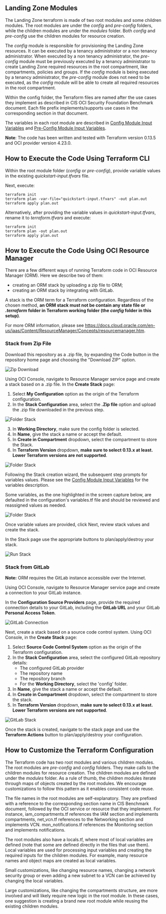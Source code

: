 ## Landing Zone Modules
The Landing Zone terraform is made of two root modules and some children modules. The root modules are under the *config* and *pre-config* folders, while the children modules are under the *modules* folder. Both *config* and *pre-config* use the children modules for resource creation.

The *config* module is responsible for provisioning the Landing Zone resources. It can be executed by a tenancy administrator or a non tenancy administrator. When executed by a non tenancy administrator, the *pre-config* module must be previously executed by a tenancy administrator to create Landing Zone required resources in the root compartment, like compartments, policies and groups. If the *config* module is being executed by a tenancy administrator, the *pre-config* module does not need to be executed, as the *config* module will be able to create all required resources in the root compartment.

Within the config folder, the Terraform files are named after the use cases they implement as described in CIS OCI Security Foundation Benchmark document. Each file prefix implements/supports use cases in the corresponding section in that document.

The variables in each root module are described in [Config Module Input Variables](VARIABLES.md#config_input_variables) and [Pre-Config Module Input Variables](VARIABLES.md#pre_config_input_variables).

**Note**: The code has been written and tested with Terraform version 0.13.5 and OCI provider version 4.23.0.

## How to Execute the Code Using Terraform CLI
Within the root module folder (*config* or *pre-config*), provide variable values in the existing *quickstart-input.tfvars* file.

Next, execute:

	terraform init
	terraform plan -var-file="quickstart-input.tfvars" -out plan.out
	terraform apply plan.out

Alternatively, after providing the variable values in *quickstart-input.tfvars*, rename it to *terraform.tfvars* and execute:	

	terraform init
	terraform plan -out plan.out
	terraform apply plan.out

## How to Execute the Code Using OCI Resource Manager
There are a few different ways of running Terraform code in OCI Resource Manager (ORM). Here we describe two of them: 
- creating an ORM stack by uploading a zip file to ORM;
- creating an ORM stack by integrating with GitLab. 

A stack is the ORM term for a Terraform configuration. Regardless of the chosen method, **an ORM stack must not be contain any state file or *.terraform* folder in Terraform working folder (the *config* folder in this setup)**.

For more ORM information, please see https://docs.cloud.oracle.com/en-us/iaas/Content/ResourceManager/Concepts/resourcemanager.htm.

### Stack from Zip File
Download this repository as a .zip file, by expanding the Code button in the repository home page and choosing the "Download ZIP" option.

![Zip Download](images/ZipDownload.png)

Using OCI Console, navigate to Resource Manager service page and create a stack based on a .zip file. In the **Create Stack** page:
1. Select **My Configuration** option as the origin of the Terraform configuration.
2. In the **Stack Configuration** area, select the **.Zip file** option and upload the .zip file downloaded in the previous step.

![Folder Stack](images/ZipStack_1.png)

3. In **Working Directory**, make sure the config folder is selected.
4. In **Name**, give the stack a name or accept the default.
5. In **Create in Compartment** dropdown, select the compartment to store the Stack.
6. In **Terraform Version** dropdown, **make sure to select 0.13.x at least. Lower Terraform versions are not supported**.

![Folder Stack](images/ZipStack_2.png)

Following the Stack creation wizard, the subsequent step prompts for variables values. Please see the [Config Module Input Variables](VARIABLES.md#config_input_variables) for the variables description. 

Some variables, as the one highlighted in the screen capture below, are defaulted in the configuration's variables.tf file and should be reviewed and reassigned values as needed.

![Folder Stack](images/ZipStack_3.png)

Once variable values are provided, click Next, review stack values and create the stack. 

In the Stack page use the appropriate buttons to plan/apply/destroy your stack.

![Run Stack](images/RunStack.png)

### Stack from GitLab
**Note:** ORM requires the GitLab instance accessible over the Internet.

Using OCI Console, navigate to Resource Manager service page and create a connection to your GitLab instance.

In the **Configuration Source Providers** page, provide the required connection details to your GitLab, including the **GitLab URL** and your GitLab **Personal Access Token**.

![GitLab Connection](images/GitLabConnection.png)

Next, create a stack based on a source code control system. Using OCI Console, in the **Create Stack** page:
1. Select **Source Code Control System** option as the origin of the Terraform configuration.
2. In the **Stack Configuration** area, select the configured GitLab repository details:
	- The configured GitLab provider
	- The repository name
	- The repository branch
	- For the **Working Directory**, select the 'config' folder.	 
3. In **Name**, give the stack a name or accept the default.
4. In **Create in Compartment** dropdown, select the compartment to store the stack.
5. In **Terraform Version** dropdown, **make sure to select 0.13.x at least. Lower Terraform versions are not supported**.

![GitLab Stack](images/GitLabStack.png)

Once the stack is created, navigate to the stack page and use the **Terraform Actions** button to plan/apply/destroy your configuration.

## How to Customize the Terraform Configuration
The Terraform code has two root modules and various children modules. The root modules are *pre-config* and *config* folders. They make calls to the children modules for resource creation. The children modules are defined under the *modules* folder. As a rule of thumb, the children modules iterate through maps of objects created by the root modules. We encourage customizations to follow this pattern as it enables consistent code reuse.

The file names in the root modules are self-explanatory. They are prefixed with a reference to the corresponding section name in CIS Benchmark document, followed by the OCI service or resource that they implement. For instance, iam_compartments.tf references the IAM section and implements compartments, net_vcn.tf references to the Networking section and implements VCN. mon_notifications.tf references the Monitoring section and implements notifications.

The root modules also have a locals.tf, where most of local variables are defined (note that some are defined directly in the files that use them). Local variables are used for processing input variables and creating the required inputs for the children modules. For example, many resource names and object maps are created as local variables. 

Small customizations, like changing resource names, changing a network security group or even adding a new subnet to a VCN can be achieved by changing the local variables.

Large customizations, like changing the compartments structure, are more involved and will likely require new logic in the root module. In these cases, one suggestion is creating a brand new root module while reusing the existing children modules.

